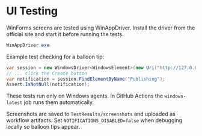 # UI Testing

WinForms screens are tested using WinAppDriver. Install the driver from the official site and start it before running the tests.

```powershell
WinAppDriver.exe
```

Example test checking for a balloon tip:

```csharp
var session = new WindowsDriver<WindowsElement>(new Uri("http://127.0.0.1:4723"), caps);
// ... click the Create button
var notification = session.FindElementByName("Publishing");
Assert.IsNotNull(notification);
```

These tests run only on Windows agents. In GitHub Actions the `windows-latest` job runs them automatically.

Screenshots are saved to `TestResults/screenshots` and uploaded as workflow artifacts. Set `NOTIFICATIONS_DISABLED=false` when debugging locally so balloon tips appear.
